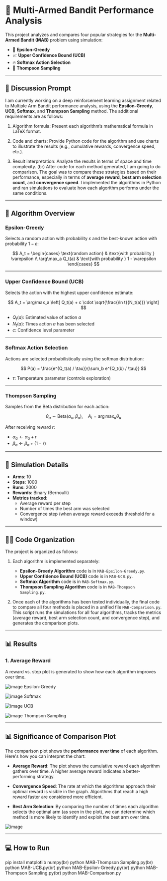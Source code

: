 # 🎰 Multi-Armed Bandit Performance Analysis

This project analyzes and compares four popular strategies for the **Multi-Armed Bandit (MAB)** problem using simulation:

- 🎯 **Epsilon-Greedy**
- 📈 **Upper Confidence Bound (UCB)**
- 🔥 **Softmax Action Selection**
- 🧠 **Thompson Sampling**

---

## 🔄 Discussion Prompt

I am currently working on a deep reinforcement learning assignment related to Multiple Arm Bandit performance analysis, using the **Epsilon-Greedy**, **UCB**, **Softmax**, and **Thompson Sampling** method. The additional requirements are as follows:

1. Algorithm formula: Present each algorithm’s mathematical formula in LaTeX format.

2. Code and charts: Provide Python code for the algorithm and use charts to illustrate the results (e.g., cumulative rewards, convergence speed, etc.).

3. Result interpretation: Analyze the results in terms of space and time complexity.
(br)
After code for each method generated, I am going to do comparison. The goal was to compare these strategies based on their performance, especially in terms of **average reward**, **best arm selection count**, and **convergence speed**. I implemented the algorithms in Python and ran simulations to evaluate how each algorithm performs under the same conditions.

---
## 📘 Algorithm Overview

### Epsilon-Greedy

Selects a random action with probability $\varepsilon$ and the best-known action with probability $1 - \varepsilon$:

$$
A_t = 
\begin{cases}
\text{random action} & \text{with probability } \varepsilon \\
\arg\max_a Q_t(a) & \text{with probability } 1 - \varepsilon
\end{cases}
$$

---

### Upper Confidence Bound (UCB)

Selects the action with the highest upper confidence estimate:

$$
A_t = \arg\max_a \left[ Q_t(a) + c \cdot \sqrt{\frac{\ln t}{N_t(a)}} \right]
$$

- $Q_t(a)$: Estimated value of action $a$
- $N_t(a)$: Times action $a$ has been selected
- $c$: Confidence level parameter

---

### Softmax Action Selection

Actions are selected probabilistically using the softmax distribution:

$$
P(a) = \frac{e^{Q_t(a) / \tau}}{\sum_b e^{Q_t(b) / \tau}}
$$

- $\tau$: Temperature parameter (controls exploration)

---

### Thompson Sampling

Samples from the Beta distribution for each action:

$$
\theta_a \sim \text{Beta}(\alpha_a, \beta_a), \quad A_t = \arg\max_a \theta_a
$$

After receiving reward $r$:

- $\alpha_a \leftarrow \alpha_a + r$
- $\beta_a \leftarrow \beta_a + (1 - r)$

---

## 🧪 Simulation Details

- **Arms**: 10
- **Steps**: 1000
- **Runs**: 2000
- **Rewards**: Binary (Bernoulli)
- **Metrics tracked**:
  - Average reward per step
  - Number of times the best arm was selected
  - Convergence step (when average reward exceeds threshold for a window)

---

## 🧑‍💻 Code Organization

The project is organized as follows:

1. Each algorithm is implemented separately:
    - **Epsilon-Greedy Algorithm** code is in `MAB-Epsilon-Greedy.py`.
    - **Upper Confidence Bound (UCB)** code is in `MAB-UCB.py`.
    - **Softmax Algorithm** code is in `MAB-Softmax.py`.
    - **Thompson Sampling Algorithm** code is in `MAB-Thompson Sampling.py`.

2. Once each of the algorithms has been tested individually, the final code to compare all four methods is placed in a unified file `MAB-Comparison.py`. This script runs the simulations for all four algorithms, tracks the metrics (average reward, best arm selection count, and convergence step), and generates the comparison plots.

---

## 📊 Results

### 1. Average Reward

A reward vs. step plot is generated to show how each algorithm improves over time.

![image](https://github.com/yao790609/RL_HW3/blob/main/MAB-Epsilon-Greedy.png)
Epsilon-Greedy

![image](https://github.com/yao790609/RL_HW3/blob/main/MAB-Softmax.png)
Softmax

![image](https://github.com/yao790609/RL_HW3/blob/main/MAB-UCB.png)
UCB

![image](https://github.com/yao790609/RL_HW3/blob/main/MAB-Thompson%20Sampling.png)
Thompson Sampling

---

## 📊 Significance of Comparison Plot

The comparison plot shows the **performance over time** of each algorithm. Here's how you can interpret the chart:

- **Average Reward**: The plot shows the cumulative reward each algorithm gathers over time. A higher average reward indicates a better-performing strategy.
  
- **Convergence Speed**: The rate at which the algorithms approach their optimal reward is visible in the graph. Algorithms that reach a high reward faster are considered more efficient.
  
- **Best Arm Selection**: By comparing the number of times each algorithm selects the optimal arm (as seen in the plot), we can determine which method is more likely to identify and exploit the best arm over time.

![image](https://github.com/yao790609/RL_HW3/blob/main/methods_comparison.png)

---

## 💻 How to Run

pip install matplotlib numpy(br)
python MAB-Thompson Sampling.py(br)
python MAB-UCB.py(br)
python MAB-Epsilon-Greedy.py(br)
python MAB-Thompson Sampling.py(br)
python MAB-Comparison.py
